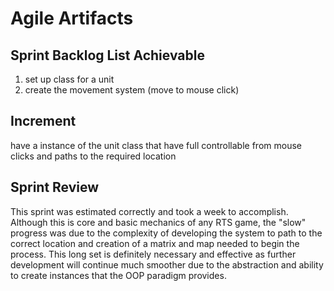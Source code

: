 # Agile Artifacts

## Sprint Backlog List Achievable

1. set up class for a unit
2. create the movement system (move to mouse click)

## Increment

have a instance of the unit class that have full controllable from mouse clicks and paths to the required location

## Sprint Review

This sprint was estimated correctly and took a week to accomplish. Although this is core and basic mechanics of any RTS game, the "slow" progress was due to the complexity of developing the system to path to the correct location and creation of a matrix and map needed to begin the process. This long set is definitely necessary and effective as further development will continue much smoother due to the abstraction and ability to create instances that the OOP paradigm provides.